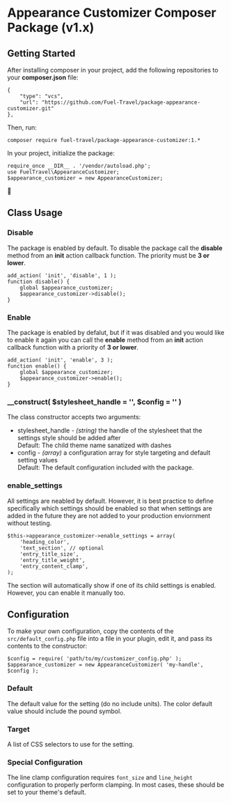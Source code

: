 # Appearance Customizer Composer Package (v1.x)

## Getting Started
After installing composer in your project, add the following repositories to your **composer.json** file:
```
{
    "type": "vcs",
    "url": "https://github.com/Fuel-Travel/package-appearance-customizer.git"
},
```

Then, run:

```
composer require fuel-travel/package-appearance-customizer:1.*
```

In your project, initialize the package:
```
require_once __DIR__ . '/vendor/autoload.php';
use FuelTravel\AppearanceCustomizer;
$appearance_customizer = new AppearanceCustomizer;
```
:tada:

## Class Usage
### Disable
The package is enabled by default. To disable the package call the **disable** method from an **init** action callback function. The priority must be **3 or lower**.
```
add_action( 'init', 'disable', 1 );
function disable() {
    global $appearance_customizer;
    $appearance_customizer->disable();
}
```
### Enable
The package is enabled by defalut, but if it was disabled and you would like to enable it again you can call the **enable** method from an **init** action callback function with a priority of **3 or lower**.
```
add_action( 'init', 'enable', 3 );
function enable() {
    global $appearance_customizer;
    $appearance_customizer->enable();
}
```

### __construct( $stylesheet_handle = '', $config = '' )
The class constructor accepts two arguments:
 - stylesheet_handle - *(string)* the handle of the stylesheet that the settings style should be added after<br />Default: The child theme name sanatized with dashes
 - config - *(array)* a configuration array for style targeting and default setting values<br />Default: The default configuration included with the package.

### enable_settings
All settings are neabled by default. However, it is best practice to define specifically which settings should be enabled so that when settings are added in the future they are not added to your production enviornment without testing.
```
$this->appearance_customizer->enable_settings = array(
    'heading_color',
    'text_section', // optional
    'entry_title_size',
    'entry_title_weight',
    'entry_content_clamp',
);
```
The section will automatically show if one of its child settings is enabled. However, you can enable it manually too.

## Configuration
To make your own configuration, copy the contents of the `src/default_config.php` file into a file in your plugin, edit it, and pass its contents to the constructor:
```
$config = require( 'path/to/my/customizer_config.php' );
$appearance_customizer = new AppearanceCustomizer( 'my-handle', $config );
```

### Default
The default value for the setting (do no include units).
The color default value should include the pound symbol.

### Target
A list of CSS selectors to use for the setting.

### Special Configuration
The line clamp configuration requires `font_size` and `line_height` configuration to properly perform clamping. In most cases, these should be set to your theme's default.